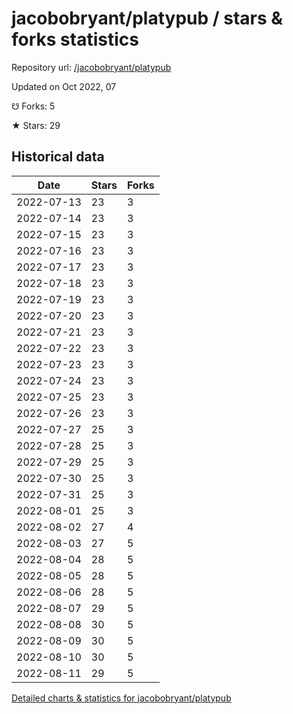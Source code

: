 # jacobobryant/platypub / stars & forks statistics

Repository url: [/jacobobryant/platypub](https://github.com/jacobobryant/platypub)

Updated on Oct 2022, 07

☋ Forks: 5

★ Stars: 29

## Historical data
| Date | Stars | Forks |
|------|-------|-------|
| 2022-07-13 | 23 | 3 | 
| 2022-07-14 | 23 | 3 | 
| 2022-07-15 | 23 | 3 | 
| 2022-07-16 | 23 | 3 | 
| 2022-07-17 | 23 | 3 | 
| 2022-07-18 | 23 | 3 | 
| 2022-07-19 | 23 | 3 | 
| 2022-07-20 | 23 | 3 | 
| 2022-07-21 | 23 | 3 | 
| 2022-07-22 | 23 | 3 | 
| 2022-07-23 | 23 | 3 | 
| 2022-07-24 | 23 | 3 | 
| 2022-07-25 | 23 | 3 | 
| 2022-07-26 | 23 | 3 | 
| 2022-07-27 | 25 | 3 | 
| 2022-07-28 | 25 | 3 | 
| 2022-07-29 | 25 | 3 | 
| 2022-07-30 | 25 | 3 | 
| 2022-07-31 | 25 | 3 | 
| 2022-08-01 | 25 | 3 | 
| 2022-08-02 | 27 | 4 | 
| 2022-08-03 | 27 | 5 | 
| 2022-08-04 | 28 | 5 | 
| 2022-08-05 | 28 | 5 | 
| 2022-08-06 | 28 | 5 | 
| 2022-08-07 | 29 | 5 | 
| 2022-08-08 | 30 | 5 | 
| 2022-08-09 | 30 | 5 | 
| 2022-08-10 | 30 | 5 | 
| 2022-08-11 | 29 | 5 | 


[Detailed charts & statistics for jacobobryant/platypub](https://reviewgithub.com/rep/jacobobryant/platypub)
